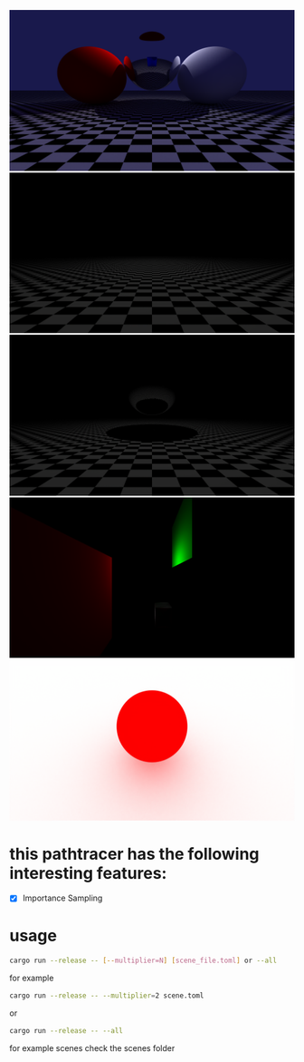 ![Scene](./renders/scene.png)
![Checkered Floor](./renders/checkered_floor.png)
![Mirror Ball](./renders/mirror_ball.png)
![Cornell Box](./renders/cornell_box.png)
![Red Ball](./renders/red_ball.png)

# this pathtracer has the following interesting features:
- [x] Importance Sampling

# usage
```bash
cargo run --release -- [--multiplier=N] [scene_file.toml] or --all
```

for example
```bash
cargo run --release -- --multiplier=2 scene.toml
```

or 
```bash
cargo run --release -- --all
```

for example scenes check the scenes folder